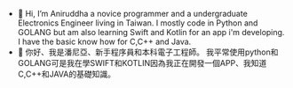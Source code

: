 - 👋 Hi, I’m Aniruddha a novice programmer and a undergraduate Electronics Engineer living in Taiwan.
I mostly code in Python and GOLANG but am also learning Swift and Kotlin for an app i'm developing. I have the basic know how for C,C++ and Java.
- 👋 你好、我是潘尼亞、新手程序員和本科電子工程師。
我平常使用python和GOLANG可是我在學SWIFT和KOTLIN因為我正在開發一個APP、我知道C,C++和JAVA的基礎知識。
